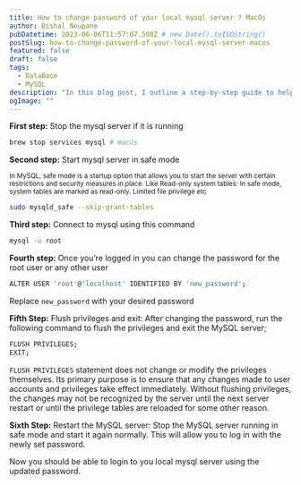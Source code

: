```yaml
---
title: How to change password of your local mysql server ? MacOs
author: Bishal Neupane
pubDatetime: 2023-06-06T11:57:07.508Z # new Date().toISOString()
postSlug: how-to-change-password-of-your-local-mysql-server-macos
featured: false
draft: false
tags:
  - DataBase
  - MySQL
description: "In this blog post, I outline a step-by-step guide to help you reset the password for your local MySQL server. By following these instructions, you can regain access to your server and avoid the frustration of forgetting your password in the future."
ogImage: ""
---
```


**First step:** Stop the mysql server if it is running

```bash
brew stop services mysql # macos
```

**Second step:** Start mysql server in safe mode

<small> In MySQL, safe mode is a startup option that allows you to start the server with certain restrictions and security measures in place. Like Read-only system tables: In safe mode, system tables are marked as read-only. Limited file privilege etc </small>

```bash
sudo mysqld_safe --skip-grant-tables
```

**Third step:** Connect to mysql using this command

```bash
mysql -u root
```

**Fourth step:** Once you’re logged in you can change the password for the root user or any other user

```bash
ALTER USER 'root'@'localhost' IDENTIFIED BY 'new_password';
```

Replace `new_password` with your desired password

**Fifth Step:** Flush privileges and exit: After changing the password, run the following command to flush the privileges and exit the MySQL server;

```bash
FLUSH PRIVILEGES;
EXIT;
```

`FLUSH PRIVILEGES` statement does not change or modify the privileges themselves. Its primary purpose is to ensure that any changes made to user accounts and privileges take effect immediately. Without flushing privileges, the changes may not be recognized by the server until the next server restart or until the privilege tables are reloaded for some other reason.

**Sixth Step:** Restart the MySQL server: Stop the MySQL server running in safe mode and start it again normally. This will allow you to log in with the newly set password.

Now you should be able to login to you local mysql server using the updated password.
